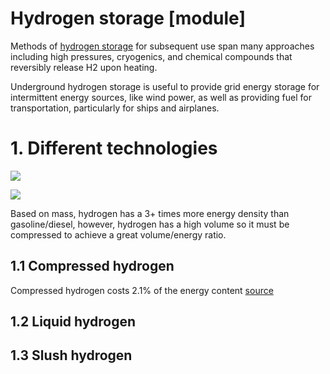 # Hydrogen storage [module]

Methods of [hydrogen storage](https://en.wikipedia.org/wiki/Hydrogen_storage) for subsequent use span many approaches including high pressures, cryogenics, and chemical compounds that reversibly release H2 upon heating.

Underground hydrogen storage is useful to provide grid energy storage for intermittent energy sources, like wind power, as well as providing fuel for transportation, particularly for ships and airplanes.

# 1. Different technologies


![](https://upload.wikimedia.org/wikipedia/commons/thumb/c/c6/Energy_density.svg/1080px-Energy_density.svg.png)

![](https://3.bp.blogspot.com/-cvDHUoRFWTI/UJU9Vl-r6DI/AAAAAAAADvE/mzyElil4EcI/s1600/enrho.png)

Based on mass, hydrogen has a 3+ times more energy density than gasoline/diesel, however, hydrogen has a high volume so it must be compressed to achieve a great volume/energy ratio.

## 1.1 Compressed hydrogen

Compressed hydrogen costs 2.1% of the energy content [source](https://web.archive.org/web/20080307082839/http://www.iea.org/textbase/nppdf/free/2005/hydrogen2005.pdf)

## 1.2 Liquid hydrogen

## 1.3 Slush hydrogen
